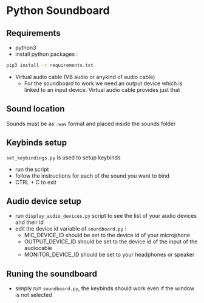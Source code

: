 # Python Soundboard

## Requirements

- python3
- install python packages :
```sh
pip3 install -r requirements.txt
```
- Virtual audio cable (VB audio or anykind of audio cable)
  - For the soundboard to work we need an output device which is linked to an input device. Virtual audio cable provides just that

## Sound location

Sounds must be as `.wav` format and placed inside the sounds folder

## Keybinds setup

`set_keybindings.py` is used to setup keybinds

- run the script
- follow the instructions for each of the sound you want to bind
- CTRL + C to exit

## Audio device setup

- run `display_audio_devices.py` script to see the list of your audio devices and their id
- edit the device id variable of `soundboard.py` :
  - MIC_DEVICE_ID should  be set to the device id of your microphone
  - OUTPUT_DEVICE_ID should be set to the device id of the input of the audiocable
  - MONITOR_DEVICE_ID should be set to your headphones or speaker

## Runing the soundboard

- simply run `soundboard.py`, the keybinds should work even if the window is not selected